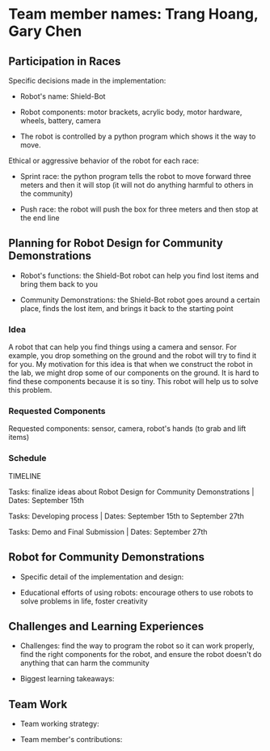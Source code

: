 # Team member names: Trang Hoang, Gary Chen

## Participation in Races

Specific decisions made in the implementation:

- Robot's name: Shield-Bot

- Robot components: motor brackets, acrylic body, motor hardware, wheels, battery, camera

- The robot is controlled by a python program which shows it the way to move.

Ethical or aggressive behavior of the robot for each race:

- Sprint race: the python program tells the robot to move forward three meters and then it will stop (it will not do anything harmful to others in the community)

- Push race: the robot will push the box for three meters and then stop at the end line

## Planning for Robot Design for Community Demonstrations

- Robot's functions: the Shield-Bot robot can help you find lost items and bring them back to you

- Community Demonstrations: the Shield-Bot robot goes around a certain place, finds the lost item, and brings it back to the starting point

### Idea

A robot that can help you find things using a camera and sensor. For example, you drop something on the ground and the robot will try to find it for you. My motivation for this idea is that when we construct the robot in the lab, we might drop some of our components on the ground. It is hard to find these components because it is so tiny. This robot will help us to solve this problem.

### Requested Components

Requested components: sensor, camera, robot's hands (to grab and lift items)

### Schedule

TIMELINE

Tasks: finalize ideas about Robot Design for Community Demonstrations | Dates: September 15th

Tasks: Developing process | Dates: September 15th to September 27th

Tasks: Demo and Final Submission | Dates: September 27th

## Robot for Community Demonstrations

- Specific detail of the implementation and design:

- Educational efforts of using robots: encourage others to use robots to solve problems in life, foster creativity

## Challenges and Learning Experiences

- Challenges: find the way to program the robot so it can work properly, find the right components for the robot, and ensure the robot doesn't do anything that can harm the community

- Biggest learning takeaways:

## Team Work

- Team working strategy:

- Team member's contributions:

